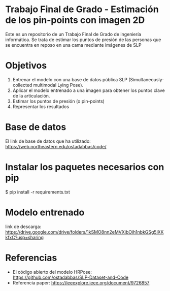 # Trabajo Final de Grado - Estimación de los pin-points con imagen 2D
Este es un repositorio de un Trabajo Final de Grado de ingeniería informática. Se trata de estimar los puntos de presión de las personas que se encuentra en reposo en una cama mediante imágenes de SLP

# Objetivos
1. Entrenar el modelo con una base de datos pública SLP (Simultaneously-collected multimodal Lying Pose).
2. Aplicar el modelo entrenado a una imagen para obtener los puntos clave de la articulación.
3. Estimar los puntos de presión (o pin-points)
4. Representar los resultados

# Base de datos 
El link de base de datos que ha utilizado: https://web.northeastern.edu/ostadabbas/code/ 

# Instalar los paquetes necesarios con pip 
$ pip install -r requirements.txt

# Modelo entrenado
link de descarga: https://drive.google.com/drive/folders/1kSMO8nn2eMVXibOih1nbkGSg5lXKkfxC?usp=sharing

# Referencias 
- El código abierto del modelo HRPose: https://github.com/ostadabbas/SLP-Dataset-and-Code
- Referencia paper: https://ieeexplore.ieee.org/document/9726857

